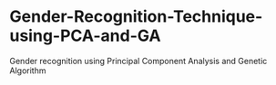 # Gender-Recognition-Technique-using-PCA-and-GA
Gender recognition using Principal Component Analysis and Genetic Algorithm
